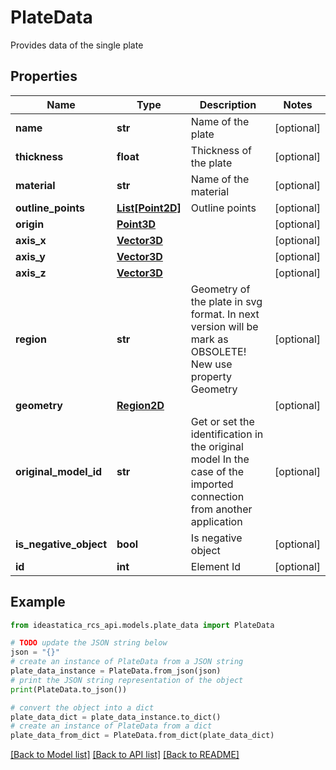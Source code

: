 # PlateData

Provides data of the single plate

## Properties

Name | Type | Description | Notes
------------ | ------------- | ------------- | -------------
**name** | **str** | Name of the plate | [optional] 
**thickness** | **float** | Thickness of the plate | [optional] 
**material** | **str** | Name of the material | [optional] 
**outline_points** | [**List[Point2D]**](Point2D.md) | Outline points | [optional] 
**origin** | [**Point3D**](Point3D.md) |  | [optional] 
**axis_x** | [**Vector3D**](Vector3D.md) |  | [optional] 
**axis_y** | [**Vector3D**](Vector3D.md) |  | [optional] 
**axis_z** | [**Vector3D**](Vector3D.md) |  | [optional] 
**region** | **str** | Geometry of the plate in svg format. In next version will be mark as OBSOLETE! New use property Geometry | [optional] 
**geometry** | [**Region2D**](Region2D.md) |  | [optional] 
**original_model_id** | **str** | Get or set the identification in the original model  In the case of the imported connection from another application | [optional] 
**is_negative_object** | **bool** | Is negative object | [optional] 
**id** | **int** | Element Id | [optional] 

## Example

```python
from ideastatica_rcs_api.models.plate_data import PlateData

# TODO update the JSON string below
json = "{}"
# create an instance of PlateData from a JSON string
plate_data_instance = PlateData.from_json(json)
# print the JSON string representation of the object
print(PlateData.to_json())

# convert the object into a dict
plate_data_dict = plate_data_instance.to_dict()
# create an instance of PlateData from a dict
plate_data_from_dict = PlateData.from_dict(plate_data_dict)
```
[[Back to Model list]](../README.md#documentation-for-models) [[Back to API list]](../README.md#documentation-for-api-endpoints) [[Back to README]](../README.md)


